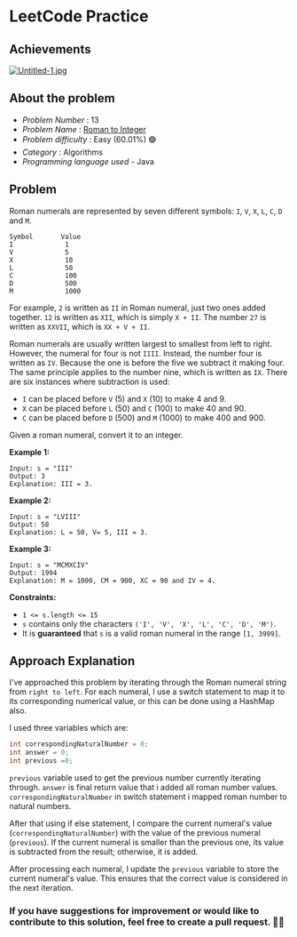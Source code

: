 
# LeetCode Practice
## Achievements
[![Untitled-1.jpg](https://i.postimg.cc/G3XyMFp9/Untitled-1.jpg)](https://postimg.cc/jCJ22JPr)

## About the problem
- *Problem Number* : 13
- *Problem Name* :  [Roman to Integer](https://leetcode.com/problems/roman-to-integer/)
- *Problem difficulty* : Easy (60.01%) 🟢
- *Category* : Algorithms
- *Programming language used* - Java

## Problem

Roman numerals are represented by seven different symbols: `I`,  `V`,  `X`,  `L`,  `C`,  `D`  and  `M`.

```
Symbol       Value
I             1
V             5
X             10
L             50
C             100
D             500
M             1000
```

For example, `2`  is written as  `II` in Roman numeral, just two ones added together.  `12`  is written as `XII`, which is simply  `X + II`. The number  `27`  is written as  `XXVII`, which is  `XX + V + II`.

Roman numerals are usually written largest to smallest from left to right. However, the numeral for four is not  `IIII`. Instead, the number four is written as  `IV`. Because the one is before the five we subtract it making four. The same principle applies to the number nine, which is written as  `IX`. There are six instances where subtraction is used:

-   `I`  can be placed before  `V`  (5) and  `X`  (10) to make 4 and 9.
-   `X`  can be placed before  `L`  (50) and  `C`  (100) to make 40 and 90.
-   `C`  can be placed before  `D`  (500) and  `M`  (1000) to make 400 and 900.

Given a roman numeral, convert it to an integer.

**Example 1:**

```
Input: s = "III"
Output: 3
Explanation: III = 3.
```

**Example 2:**

```
Input: s = "LVIII"
Output: 58
Explanation: L = 50, V= 5, III = 3.
```

**Example 3:**

```
Input: s = "MCMXCIV"
Output: 1994
Explanation: M = 1000, CM = 900, XC = 90 and IV = 4.
```

**Constraints:**

-   `1 <= s.length <= 15`
-   `s`  contains only the characters  `('I', 'V', 'X', 'L', 'C', 'D', 'M')`.
-   It is  **guaranteed** that  `s`  is a valid roman numeral in the range  `[1, 3999]`.


## Approach Explanation
I've approached this problem by iterating through the Roman numeral string from `right to left`. 
For each numeral, I use a switch statement to map it to its corresponding numerical value, or this can be done using a HashMap also.

I used three variables which are:
```cpp
int correspondingNaturalNumber = 0;  
int answer = 0;  
int previous =0;
```
`previous` variable used to get the previous number currently iterating through.
`answer` is final return value that i added all roman number values.
`correspondingNaturalNumber` in switch statement i mapped roman number to natural numbers.

After that using if else statement, I compare the current numeral's value (`correspondingNaturalNumber`) with the value of the previous numeral (`previous`). If the current numeral is smaller than the previous one, its value is subtracted from the result; otherwise, it is added.

After processing each numeral, I update the `previous` variable to store the current numeral's value. This ensures that the correct value is considered in the next iteration.

### If you have suggestions for improvement or would like to contribute to this solution, feel free to create a pull request. 🙌😇
